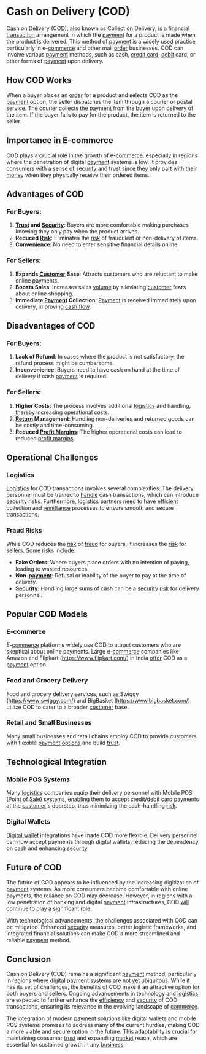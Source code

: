 # Cash on Delivery (COD)

Cash on Delivery (COD), also known as Collect on Delivery, is a financial [transaction](../t/transaction.md) arrangement in which the [payment](../p/payment.md) for a product is made when the product is delivered. This method of [payment](../p/payment.md) is a widely used practice, particularly in e-[commerce](../c/commerce.md) and other mail [order](../o/order.md) businesses. COD can involve various [payment](../p/payment.md) methods, such as cash, [credit card](../c/credit_card.md), [debit](../d/debit.md) card, or other forms of [payment](../p/payment.md) upon delivery.

## How COD Works

When a buyer places an [order](../o/order.md) for a product and selects COD as the [payment](../p/payment.md) option, the seller dispatches the item through a courier or postal service. The courier collects the [payment](../p/payment.md) from the buyer upon delivery of the item. If the buyer fails to pay for the product, the item is returned to the seller.

## Importance in E-commerce

COD plays a crucial role in the growth of e-[commerce](../c/commerce.md), especially in regions where the penetration of digital [payment](../p/payment.md) systems is low. It provides consumers with a sense of [security](../s/security.md) and [trust](../t/trust.md) since they only part with their [money](../m/money.md) when they physically receive their ordered items.

## Advantages of COD

### For Buyers:

1. **[Trust](../t/trust.md) and [Security](../s/security.md)**: Buyers are more comfortable making purchases knowing they only pay when the product arrives.
2. **Reduced [Risk](../r/risk.md)**: Eliminates the [risk](../r/risk.md) of fraudulent or non-delivery of items.
3. **Convenience**: No need to enter sensitive financial details online.

### For Sellers:

1. **Expands [Customer](../c/customer.md) Base**: Attracts customers who are reluctant to make online payments.
2. **Boosts Sales**: Increases sales [volume](../v/volume.md) by alleviating [customer](../c/customer.md) fears about online shopping.
3. **Immediate [Payment](../p/payment.md) Collection**: [Payment](../p/payment.md) is received immediately upon delivery, improving [cash flow](../c/cash_flow.md).

## Disadvantages of COD

### For Buyers:

1. **Lack of Refund**: In cases where the product is not satisfactory, the refund process might be cumbersome.
2. **Inconvenience**: Buyers need to have cash on hand at the time of delivery if cash [payment](../p/payment.md) is required.

### For Sellers:

1. **Higher Costs**: The process involves additional [logistics](../l/logistics.md) and handling, thereby increasing operational costs.
2. **[Return](../r/return.md) Management**: Handling non-deliveries and returned goods can be costly and time-consuming.
3. **Reduced [Profit Margins](../p/profit_margins_in_trading.md)**: The higher operational costs can lead to reduced [profit margins](../p/profit_margins_in_trading.md).

## Operational Challenges

### Logistics

[Logistics](../l/logistics.md) for COD transactions involves several complexities. The delivery personnel must be trained to [handle](../h/handle.md) cash transactions, which can introduce [security](../s/security.md) risks. Furthermore, [logistics](../l/logistics.md) partners need to have efficient collection and [remittance](../r/remittance.md) processes to ensure smooth and secure transactions.

### Fraud Risks

While COD reduces the [risk](../r/risk.md) of [fraud](../f/fraud.md) for buyers, it increases the [risk](../r/risk.md) for sellers. Some risks include:

- **Fake Orders**: Where buyers place orders with no intention of paying, leading to wasted resources.
- **Non-[payment](../p/payment.md)**: Refusal or inability of the buyer to pay at the time of delivery.
- **[Security](../s/security.md)**: Handling large sums of cash can be a [security](../s/security.md) [risk](../r/risk.md) for delivery personnel.

## Popular COD Models

### E-commerce

E-[commerce](../c/commerce.md) platforms widely use COD to attract customers who are skeptical about online payments. Large e-[commerce](../c/commerce.md) companies like Amazon and Flipkart (https://www.flipkart.com/) in India [offer](../o/offer.md) COD as a [payment](../p/payment.md) option.

### Food and Grocery Delivery

Food and grocery delivery services, such as Swiggy (https://www.swiggy.com/) and BigBasket (https://www.bigbasket.com/), utilize COD to cater to a broader [customer](../c/customer.md) base.

### Retail and Small Businesses

Many small businesses and retail chains employ COD to provide customers with flexible [payment](../p/payment.md) [options](../o/options.md) and build [trust](../t/trust.md).

## Technological Integration

### Mobile POS Systems

Many [logistics](../l/logistics.md) companies equip their delivery personnel with Mobile POS (Point of [Sale](../s/sale.md)) systems, enabling them to accept [credit](../c/credit.md)/[debit](../d/debit.md) card payments at the [customer](../c/customer.md)'s doorstep, thus minimizing the cash-handling [risk](../r/risk.md).

### Digital Wallets

[Digital wallet](../d/digital_wallet.md) integrations have made COD more flexible. Delivery personnel can now accept payments through digital wallets, reducing the dependency on cash and enhancing [security](../s/security.md).

## Future of COD

The future of COD appears to be influenced by the increasing digitization of [payment](../p/payment.md) systems. As more consumers become comfortable with online payments, the reliance on COD may decrease. However, in regions with a low penetration of banking and digital [payment](../p/payment.md) infrastructures, COD [will](../w/will.md) continue to play a significant role.

With technological advancements, the challenges associated with COD can be mitigated. Enhanced [security](../s/security.md) measures, better logistic frameworks, and integrated financial solutions can make COD a more streamlined and reliable [payment](../p/payment.md) method.

## Conclusion

Cash on Delivery (COD) remains a significant [payment](../p/payment.md) method, particularly in regions where digital [payment](../p/payment.md) systems are not yet ubiquitous. While it has its set of challenges, the benefits of COD make it an attractive option for both buyers and sellers. Ongoing advancements in technology and [logistics](../l/logistics.md) are expected to further enhance the [efficiency](../e/efficiency.md) and [security](../s/security.md) of COD transactions, ensuring its relevance in the evolving landscape of [commerce](../c/commerce.md).

The integration of modern [payment](../p/payment.md) solutions like digital wallets and mobile POS systems promises to address many of the current hurdles, making COD a more viable and secure option in the future. This adaptability is crucial for maintaining consumer [trust](../t/trust.md) and expanding [market](../m/market.md) reach, which are essential for sustained growth in any [business](../b/business.md).